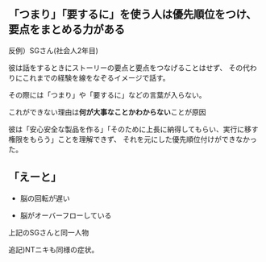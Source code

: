 

## 「つまり」「要するに」を使う人は優先順位をつけ、要点をまとめる力がある


反例）SGさん(社会人2年目)

彼は話をするときにストーリーの要点と要点をつなげることはせず、
その代わりにこれまでの経験を線をなぞるイメージで話す。

その際には「つまり」や「要するに」などの言葉が入らない。

これができない理由は<strong>何が大事なことかわからない</strong>ことが原因

彼は「安心安全な製品を作る」「そのために上長に納得してもらい、実行に移す権限をもらう」ことを理解できず、
それを元にした優先順位付けができなかった。



## 「えーと」

- 脳の回転が遅い

- 脳がオーバーフローしている

上記のSGさんと同一人物

追記)NTニキも同様の症状。



